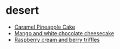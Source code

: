 # desert #
- [Caramel Pineapple Cake](caramel_pineapple_cake.md)
- [Mango and white chocolate cheesecake](mango_and_white_chocolate_cheesecake.md)
- [Raspberry cream and berry triffles](raspberry_cream_and_berry_triffles.md)